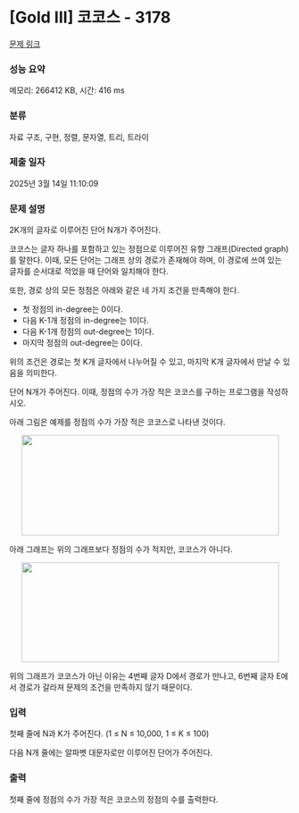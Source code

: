 # [Gold III] 코코스 - 3178 

[문제 링크](https://www.acmicpc.net/problem/3178) 

### 성능 요약

메모리: 266412 KB, 시간: 416 ms

### 분류

자료 구조, 구현, 정렬, 문자열, 트리, 트라이

### 제출 일자

2025년 3월 14일 11:10:09

### 문제 설명

<p>2K개의 글자로 이루어진 단어 N개가 주어진다.</p>

<p>코코스는 글자 하나를 포함하고 있는 정점으로 이루어진 유향 그래프(Directed graph)를 말한다. 이때, 모든 단어는 그래프 상의 경로가 존재해야 하며, 이 경로에 쓰여 있는 글자를 순서대로 적었을 때 단어와 일치해야 한다. </p>

<p>또한, 경로 상의 모든 정점은 아래와 같은 네 가지 조건을 만족해야 한다.</p>

<ul>
	<li>첫 정점의 in-degree는 0이다.</li>
	<li>다음 K-1개 정점의 in-degree는 1이다.</li>
	<li>다음 K-1개 정점의 out-degree는 1이다.</li>
	<li>마지막 정점의 out-degree는 0이다.</li>
</ul>

<p>위의 조건은 경로는 첫 K개 글자에서 나누어질 수 있고, 마지막 K개 글자에서 만날 수 있음을 의미한다.</p>

<p>단어 N개가 주어진다. 이때, 정점의 수가 가장 적은 코코스를 구하는 프로그램을 작성하시오.</p>

<p>아래 그림은 예제를 정점의 수가 가장 적은 코코스로 나타낸 것이다.</p>

<p style="text-align: center;"><img alt="" src="https://upload.acmicpc.net/d469ef5d-c153-443e-ac87-ad603d1cc7a1/-/preview/" style="width: 461px; height: 180px;"></p>

<p>아래 그래프는 위의 그래프보다 정점의 수가 적지만, 코코스가 아니다.</p>

<p style="text-align: center;"><img alt="" src="https://upload.acmicpc.net/d03bf143-437e-4317-bb97-a883bdfe5ccb/-/preview/" style="width: 461px; height: 179px;"></p>

<p>위의 그래프가 코코스가 아닌 이유는 4번째 글자 D에서 경로가 만나고, 6번째 글자 E에서 경로가 갈라져 문제의 조건을 만족하지 않기 때문이다.</p>

### 입력 

 <p>첫째 줄에 N과 K가 주어진다. (1 ≤ N ≤ 10,000, 1 ≤ K ≤ 100)</p>

<p>다음 N개 줄에는 알파벳 대문자로만 이루어진 단어가 주어진다.</p>

### 출력 

 <p>첫째 줄에 정점의 수가 가장 적은 코코스의 정점의 수를 출력한다.</p>

